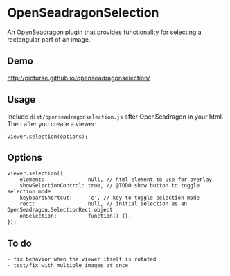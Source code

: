 # OpenSeadragonSelection

An OpenSeadragon plugin that provides functionality for selecting a rectangular part of an image.

## Demo

http://picturae.github.io/openseadragonselection/

## Usage

Include `dist/openseadragonselection.js` after OpenSeadragon in your html. Then after you create a viewer:

    viewer.selection(options);

## Options

    viewer.selection({
        element:              null, // html element to use for overlay
        showSelectionControl: true, // @TODO show button to toggle selection mode
        keyboardShortcut:     'c', // key to toggle selection mode
        rect:                 null, // initial selection as an OpenSeadragon.SelectionRect object
        onSelection:          function() {},
    });

## To do

    - fix behavior when the viewer itself is rotated
    - test/fix with multiple images at once
